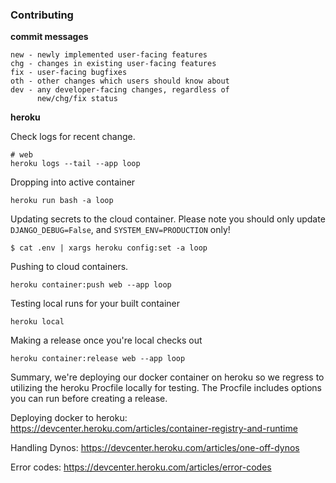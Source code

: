 ### Contributing

**commit messages**

```
new - newly implemented user-facing features
chg - changes in existing user-facing features
fix - user-facing bugfixes
oth - other changes which users should know about
dev - any developer-facing changes, regardless of
      new/chg/fix status
```

**heroku**

Check logs for recent change.

```
# web
heroku logs --tail --app loop
```

Dropping into active container

```
heroku run bash -a loop
```

Updating secrets to the cloud container. Please note you should only update `DJANGO_DEBUG=False`, and `SYSTEM_ENV=PRODUCTION` only!

```
$ cat .env | xargs heroku config:set -a loop
```

Pushing to cloud containers.

```
heroku container:push web --app loop
```

Testing local runs for your built container

```
heroku local
```

Making a release once you're local checks out

```
heroku container:release web --app loop
```

Summary, we're deploying our docker container on heroku so we regress to utilizing the heroku Procfile locally for testing. The Procfile includes options you can run before creating a release.

Deploying docker to heroku: https://devcenter.heroku.com/articles/container-registry-and-runtime

Handling Dynos: https://devcenter.heroku.com/articles/one-off-dynos

Error codes: https://devcenter.heroku.com/articles/error-codes
